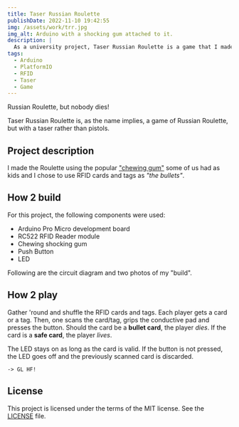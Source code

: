 ```yaml
---
title: Taser Russian Roulette
publishDate: 2022-11-10 19:42:55
img: /assets/work/trr.jpg
img_alt: Arduino with a shocking gum attached to it.
description: |
  As a university project, Taser Russian Roulette is a game that I made using an Arduino Pro Micro, a shocking gum, a button, and an RFID module. The game is as fun as the real deal, but without the risk of dying... 👀
tags:
  - Arduino
  - PlatformIO
  - RFID
  - Taser
  - Game
---
```


Russian Roulette, but nobody dies!

Taser Russian Roulette is, as the name implies, a game of Russian Roulette, but with a taser rather than pistols.

## Project description

I made the Roulette using the popular ["chewing gum"](https://www.amazon.com/Shot-Electric-Chewing-Shocking-Gadget/dp/B00T60U5YQ) some of us had as kids and I chose to use RFID cards and tags as _"the bullets"_.

## How 2 build

For this project, the following components were used:

- Arduino Pro Micro development board
- RC522 RFID Reader module
- Chewing shocking gum
- Push Button
- LED

Following are the circuit diagram and two photos of my "build".

## How 2 play

Gather 'round and shuffle the RFID cards and tags. Each player gets a card or a tag. Then, one scans the card/tag, grips the conductive pad and presses the button. Should the card be a __bullet card__, the player _dies_. If the card is a __safe card__, the player _lives_.

The LED stays on as long as the card is valid. If the button is not pressed, the LED goes off and the previously scanned card is discarded.

`-> GL HF!`

## License

This project is licensed under the terms of the MIT license. See the [LICENSE](https://github.com/TudorRadoni/taser-russian-roulette/blob/main/LICENSE) file.
